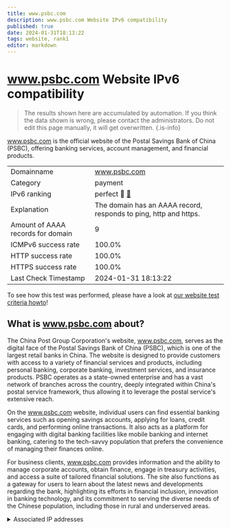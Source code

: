 ```yaml
---
title: www.psbc.com
description: www.psbc.com Website IPv6 compatibility
published: true
date: 2024-01-31T18:13:22
tags: website, rank1
editor: markdown
---
```


# www.psbc.com Website IPv6 compatibility

> The results shown here are accumulated by automation. If you think the data shown is wrong, please contact the administrators. 
> Do not edit this page manually, it will get overwritten.
{.is-info}

www.psbc.com is the official website of the Postal Savings Bank of China (PSBC), offering banking services, account management, and financial products.


|   |   |
| - | - |
| Domainname | www.psbc.com
| Category | payment |
| IPv6 ranking | perfect :1st_place_medal: [🔗](/howto/ranking) |
| Explanation | The domain has an AAAA record, responds to ping, http and https. |
| Amount of AAAA records for domain | 9 |
| ICMPv6 success rate | 100.0%|
| HTTP success rate | 100.0% |
| HTTPS success rate | 100.0% |
| Last Check Timestamp | 2024-01-31 18:13:22 |

To see how this test was performed, please have a look at [our website test criteria howto](/howto/testcriteria/website)!


## What is www.psbc.com about?
The China Post Group Corporation's website, www.psbc.com, serves as the digital face of the Postal Savings Bank of China (PSBC), which is one of the largest retail banks in China. The website is designed to provide customers with access to a variety of financial services and products, including personal banking, corporate banking, investment services, and insurance products. PSBC operates as a state-owned enterprise and has a vast network of branches across the country, deeply integrated within China's postal service framework, thus allowing it to leverage the postal service's extensive reach.

On the www.psbc.com website, individual users can find essential banking services such as opening savings accounts, applying for loans, credit cards, and performing online transactions. It also acts as a platform for engaging with digital banking facilities like mobile banking and internet banking, catering to the tech-savvy population that prefers the convenience of managing their finances online.

For business clients, www.psbc.com provides information and the ability to manage corporate accounts, obtain finance, engage in treasury activities, and access a suite of tailored financial solutions. The site also functions as a gateway for users to learn about the latest news and developments regarding the bank, highlighting its efforts in financial inclusion, innovation in banking technology, and its commitment to serving the diverse needs of the Chinese population, including those in rural and underserved areas.



<details>
<summary>Associated IP addresses</summary>

2408:8740:91fe:101::3a

2408:872f:20:210::16e

2408:875c:0:80::6c

2408:8726:1001:182::60

2408:8744:d05:12::47

2408:8752:e00:80::5c

2408:8720:806:300:70::19

2408:8719:100:31::41

2408:8630:2090:8:68::3a

</details>
